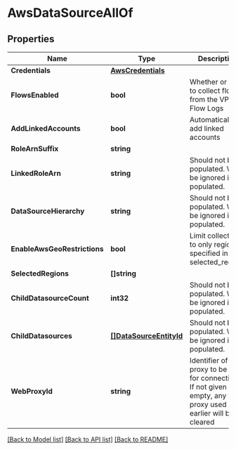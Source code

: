 # AwsDataSourceAllOf

## Properties

Name | Type | Description | Notes
------------ | ------------- | ------------- | -------------
**Credentials** | [**AwsCredentials**](AWSCredentials.md) |  | [optional] 
**FlowsEnabled** | **bool** | Whether or not to collect flows from the VPC Flow Logs | [optional] [default to false]
**AddLinkedAccounts** | **bool** | Automatically add linked accounts | [optional] [default to false]
**RoleArnSuffix** | **string** |  | [optional] 
**LinkedRoleArn** | **string** | Should not be populated. Will be ignored if populated. | [optional] 
**DataSourceHierarchy** | **string** | Should not be populated. Will be ignored if populated. | [optional] 
**EnableAwsGeoRestrictions** | **bool** | Limit collection to only regions specified in selected_regions | [optional] [default to false]
**SelectedRegions** | **[]string** |  | [optional] 
**ChildDatasourceCount** | **int32** | Should not be populated. Will be ignored if populated. | [optional] 
**ChildDatasources** | [**[]DataSourceEntityId**](DataSourceEntityId.md) | Should not be populated. Will be ignored if populated. | [optional] 
**WebProxyId** | **string** | Identifier of web proxy to be used for connection. If not given or empty, any web proxy used earlier will be cleared | [optional] 

[[Back to Model list]](../README.md#documentation-for-models) [[Back to API list]](../README.md#documentation-for-api-endpoints) [[Back to README]](../README.md)


